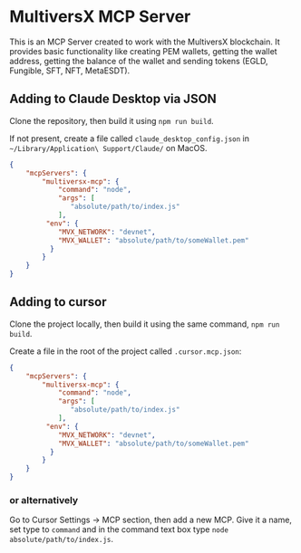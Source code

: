 # MultiversX MCP Server

This is an MCP Server created to work with the MultiversX blockchain. It provides basic functionality like creating PEM wallets, getting the wallet address, getting the balance of the wallet and sending tokens (EGLD, Fungible, SFT, NFT, MetaESDT).

## Adding to Claude Desktop via JSON

Clone the repository, then build it using `npm run build`.

If not present, create a file called `claude_desktop_config.json` in `~/Library/Application\ Support/Claude/` on MacOS.

```json
{
    "mcpServers": {
        "multiversx-mcp": {
            "command": "node",
            "args": [
               "absolute/path/to/index.js"
            ],
         "env": {
            "MVX_NETWORK": "devnet",
            "MVX_WALLET": "absolute/path/to/someWallet.pem"
          }
        }
    }
}
```

## Adding to cursor

Clone the project locally, then build it using the same command, `npm run build`.

Create a file in the root of the project called `.cursor.mcp.json`:
```json
{
    "mcpServers": {
        "multiversx-mcp": {
            "command": "node",
            "args": [
               "absolute/path/to/index.js"
            ],
         "env": {
            "MVX_NETWORK": "devnet",
            "MVX_WALLET": "absolute/path/to/someWallet.pem"
          }
        }
    }
}
```

### or alternatively

Go to Cursor Settings -> MCP section, then add a new MCP. Give it a name, set type to `command` and in the command text box type `node absolute/path/to/index.js`.
